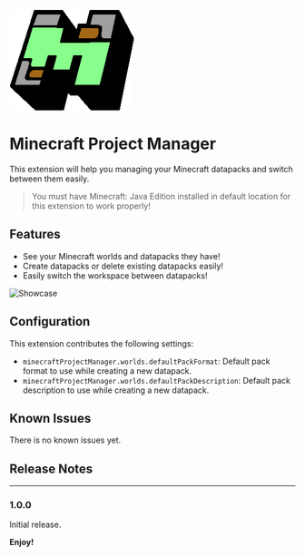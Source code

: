 ![Extension Icon](./images/extensionIconSmalll.png)
# Minecraft Project Manager

This extension will help you managing your Minecraft datapacks and switch between them easily.

> You must have Minecraft: Java Edition installed in default location for this extension to work properly!

## Features

* See your Minecraft worlds and datapacks they have!
* Create datapacks or delete existing datapacks easily!
* Easily switch the workspace between datapacks!

![Showcase](./images/showcase.gif)

## Configuration

This extension contributes the following settings:
* `minecraftProjectManager.worlds.defaultPackFormat`: Default pack format to use while creating a new datapack.
* `minecraftProjectManager.worlds.defaultPackDescription`: Default pack description to use while creating a new datapack.

## Known Issues

There is no known issues yet.

## Release Notes
---

### 1.0.0

Initial release.

**Enjoy!**
